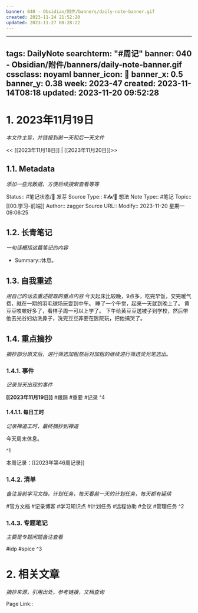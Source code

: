 ```yaml
---
banner: 040 - Obsidian/附件/banners/daily-note-banner.gif
created: 2023-11-24 21:52:20
updated: 2023-11-27 08:28:22
---
```

---
tags: DailyNote
searchterm: "#周记"
banner: 040 - Obsidian/附件/banners/daily-note-banner.gif
cssclass: noyaml
banner_icon: 💌
banner_x: 0.5
banner_y: 0.38
week: 2023-47
created: 2023-11-14T08:18
updated: 2023-11-20 09:52:28
---

# 1. 2023年11月19日

_本文件主旨，并链接到前一天和后一天文件_

<< [[2023年11月18日]] | [[2023年11月20日]]>>

## 1.1. Metadata

_添加一些元数据，方便后续搜索查看等等_

Status:: #笔记状态/🌱 发芽
Source Type:: #📥/💭 想法 
Note Type:: #笔记
Topic:: [[00.学习-前端]]
Author:: zagger
Source URL::
Modify:: 2023-11-20 星期一 09:06:25

## 1.2. 长青笔记

_一句话概括这篇笔记的内容_

- Summary::休息。

## 1.3. 自我重述

_用自己的话去重述提取的重点内容_
今天起床比较晚，9点多，吃完早饭，交完暖气费，就在一期的羽毛球场玩耍到中午。
睡了一个午觉，起来一天就到晚上了。
黄豆豆咳嗽好多了，看样子周一可以上学了。
下午给黄豆豆送被子到学校，然后带他去光谷妇幼洗鼻子，洗完豆豆非要在医院玩，把他搞哭了。
## 1.4. 重点摘抄

_摘抄部分原文后，进行筛选加粗然后对加粗的继续进行筛选荧光笔选出。_


### 1.4.1. 事件

_记录当天出现的事件_

**[[2023年11月19日]]** 
#跟踪 
#重要 
#记录
^4
#### 1.4.1.1. 每日工时

_记录禅道工时，最终摘抄到禅道_

今天周末休息。

^1

本周记录：[[2023年第46周记录]]

### 1.4.2. 清单

_备注当前学习文档，计划任务，每天看前一天的计划任务，每天都有延续_

#官方文档 
#记录博客
#学习知识点
#计划任务
#远程协助
#会议 
#管理任务
^2

### 1.4.3. 专题笔记

_主要是专题问题备注查看_

#idp
#spice
^3

# 2. 相关文章

_摘抄来源，引用出处，参考链接，文档查询_

Page Link::

